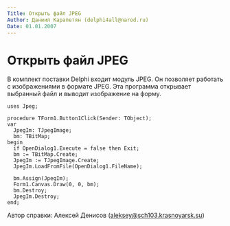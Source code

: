 ```yaml
---
Title: Открыть файл JPEG
Author: Даниил Карапетян (delphi4all@narod.ru)
Date: 01.01.2007
---
```



Открыть файл JPEG
=================

В комплект поставки Delphi входит модуль JPEG. Он позволяет работать с
изображениями в формате JPEG. Эта программа открывает выбранный файл и
выводит изображение на форму.

    uses Jpeg;
     
    procedure TForm1.Button1Click(Sender: TObject);
    var
      JpegIm: TJpegImage;
      bm: TBitMap;
    begin
      if OpenDialog1.Execute = false then Exit;
      bm := TBitMap.Create;
      JpegIm := TJpegImage.Create;
      JpegIm.LoadFromFile(OpenDialog1.FileName);
     
      bm.Assign(JpegIm);
      Form1.Canvas.Draw(0, 0, bm);
      bm.Destroy;
      JpegIm.Destroy;
    end;


Автор справки: Алексей Денисов (aleksey@sch103.krasnoyarsk.su)
